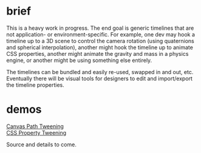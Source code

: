 # brief

This is a heavy work in progress. The end goal is generic timelines that are not application- or environment-specific. For example, one dev may hook a timeline up to a 3D scene to control the camera rotation (using quaternions and spherical interpolation), another might hook the timeline up to animate CSS properties, another might animate the gravity and mass in a physics engine, or another might be using something else entirely.

The timelines can be bundled and easily re-used, swapped in and out, etc. Eventually there will be visual tools for designers to edit and import/export the timeline properties.

# demos

[Canvas Path Tweening](http://mattdesl.github.io/timeline-tests/demo1/index.html)  
[CSS Property Tweening](http://mattdesl.github.io/timeline-tests/demo2/index.html)

Source and details to come.
